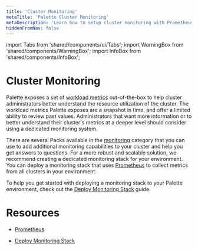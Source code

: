 ```yaml
---
title: 'Cluster Monitoring'
metaTitle: 'Palette Cluster Monitoring'
metaDescription: 'Learn how to setup cluster monitoring with Prometheus'
hiddenFromNav: false
---
```


import Tabs from 'shared/components/ui/Tabs';
import WarningBox from 'shared/components/WarningBox';
import InfoBox from 'shared/components/InfoBox';

# Cluster Monitoring

Palette exposes a set of [workload metrics](/clusters/cluster-management/workloads) out-of-the-box to help cluster administrators better understand the resource utilization of the cluster. The workload metrics Palette exposes are a snapshot in time, and offer a limited ability to review past values. Administrators that want more information or to better understand their cluster's metrics at a deeper level should consider using a dedicated monitoring system.

There are several Packs available in the [monitoring](/integrations) category that you can use to add additional monitoring capabilities to your cluster and help you get answers to questions. For a more robust and scalable solution, we recommend creating a dedicated monitoring stack for your environment. You can deploy a monitoring stack that uses [Prometheus](https://prometheus.io/) to collect metrics from all clusters in your environment. 

To help you get started with deploying a monitoring stack to your Palette environment, check out the [Deploy Monitoring Stack](/clusters/cluster-management/monitoring/deploy-monitor-stack) guide.

# Resources

- [Prometheus](https://prometheus.io/)

- [Deploy Monitoring Stack](/clusters/cluster-management/monitoring/deploy-monitor-stack)